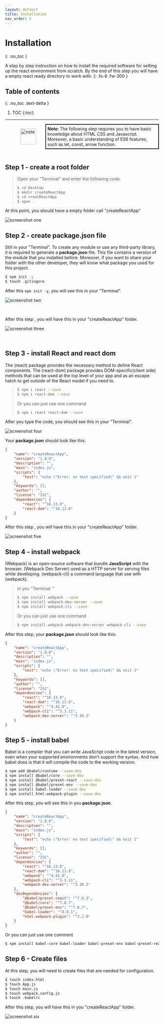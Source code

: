 ```yaml
---
layout: default
title: Installation
nav_order: 2
---
```


# Installation
{: .no_toc }

A step by step instruction on how to install the required software for setting up the react environment from scratch. By the end of this step you will have a empty react ready directory to work with. {: .fs-6 .fw-300 }

## Table of contents
{: .no_toc .text-delta }

1. TOC
{:toc}

---

<div style="margin-left: 50px; display: flex; align-items: center;">
    <img src="https://raw.githubusercontent.com/dmitrymatio/setupReactDocs/gh-pages/docs/img/iconfinder_v-31_3162614.png"
      alt="note"
      style=" margin-right: 30px; width: 52px;" />
      <article style="border: 2px solid black; box-sizing: border-box; padding: 5px;"> <strong>Note: </strong>The following step requires you to have basic knowledge about HTML CSS and Javascript. Moreover, a basic understanding of ES6 features, such as let, const, arrow function.</article>
</div>
<br>
 
## Step 1 - create a root folder

> Open your "Terminal" and enter the following code.
> 
> ```bash
> $ cd Desktop
> $ mkdir createReactApp
> $ cd creatReactApp
> $ open .
> ```


At this point, you should have a empty folder call "createReactApp"

![screenshot one](./img/1.png)
<br>

## Step 2 - create **package.json** file

Still in your "Terminal". To create any module or use any third-party library, it is required to generate a **package.json** file. This file contains a version of the module that you installed before. Moreover, if you want to share your folder with the other developer, they will know what package you used for this project.  

```bash
$ npm init -y
$ touch .gitingore
```

After this `npm init -y`, you will see this in your "Terminal".

![screenshot two](./img/2.png)

<br>

After this step , you will have this in your "createReactApp" folder.

![screenshot three](./img/3.png)

<br>

## Step 3 - install React and react dom

The (react) package provides the necessary method to define React components.
The (react-dom) package provides DOM-specific(client side) methods that can be used at the top level of your app and as an escape hatch to get outside of the React model if you need to. 

> ```bash
> $ npm i react --save
> $ npm i react-dom --save
> ```
>
> Or you can just use one command
>
> ```bash 
> $ npm i react react-dom --save
> ```

After you type the code, you should see this in your "Terminal".

![screenshot four](./img/4.png)

Your **package.json** should look like this.

```json
{
	"name": "createReactApp",
	"version": "1.0.0",
	"description": "",
	"main": "index.js",
	"scripts": {
		"test": "echo \"Error: no test specified\" && exit 1"
	},
	"keywords": [],
	"author": "",
	"license": "ISC",
	"dependencies": {
		"react": "^16.13.0",
		"react-dom": "^16.13.0"
	}
}
```

After this step , you will have this in your "createReactApp" folder.

![screenshot five](./img/5.png)

## Step 4 - install webpack

(Webpack) is an open-source software that bundle **JavaScript** with the browser. (Webpack Dev Server) used as a HTTP server for serving files while developing. (webpack-cli) a command language that use with (webpack).

> In you "Terminal: "
> 
> ```bash
> $ npm install webpack --save
> $ npm install webpack-dev-server --save
> $ npm install webpack-cli --save
> ```
> 
> Or you can just use one command
>
> ```bash
> $ npm install webpack webpack-dev-server webpack-cli --save
> ```

After this step, your **package.json** should look like this:

```json
{
	"name": "createReactApp",
	"version": "1.0.0",
	"description": "",
	"main": "index.js",
	"scripts": {
		"test": "echo \"Error: no test specified\" && exit 1"
	},
	"keywords": [],
	"author": "",
	"license": "ISC",
	"dependencies": {
		"react": "^16.13.0",
		"react-dom": "^16.13.0",
		"webpack": "^4.42.0",
		"webpack-cli": "^3.3.11",
		"webpack-dev-server": "^3.10.3"
	}
}
```

## Step 5 - install babel

Babel is a compiler that you can write JavaScript code in the latest version, even when your supported environments don't support the syntax. And how babel does is that it will compile the code to the working version.

```bash
$ npm add @babel/runtime --save-dev
$ npm install @babel/core --save-dev
$ npm install @babel/preset-react --save-dev
$ npm install @babel/preset-env --save-dev
$ npm install babel-loader --save-dev
$ npm install html-webpack-plugin --save-dev
```

After this step, you will see this in you **package.json**.
```json
{
	"name": "createReactApp",
	"version": "1.0.0",
	"description": "",
	"main": "index.js",
	"scripts": {
		"test": "echo \"Error: no test specified\" && exit 1"
	},
	"keywords": [],
	"author": "",
	"license": "ISC",
	"dependencies": {
		"react": "^16.13.0",
		"react-dom": "^16.13.0",
		"webpack": "^4.42.0",
		"webpack-cli": "^3.3.11",
		"webpack-dev-server": "^3.10.3"
	},
	"devDependencies": {
		"@babel/preset-react": "^7.8.3",
		"@babel/core": "^7.8.7",
		"@babel/preset-env": "^7.8.7",
		"babel-loader": "^8.0.1",
		"html-webpack-plugin": "^3.2.0"
	}
}

```
Or you can just use one comment

```bash 
$ npm install babel-core babel-loader babel-preset-env babel-preset-react html-webpack-plugin --save-dev
```

## Step 6 - Create files

At this step, you will need to create files that are needed for configuration.

```bash
$ touch index.html
$ touch App.js
$ touch main.js
$ touch webpack.config.js
$ touch .babelrc
```

After this step, you will have this in you "createReactApp" folder.

![screenshot six](./img/6.png)
